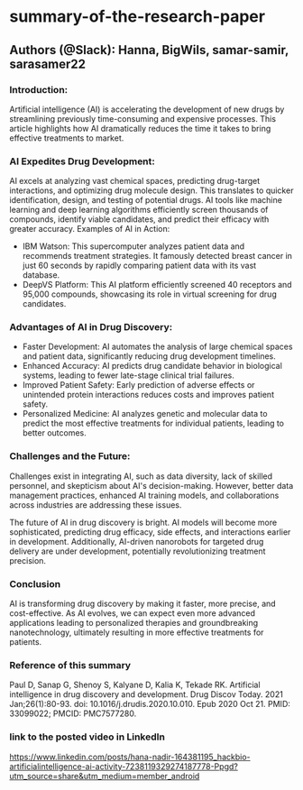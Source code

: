 # summary-of-the-research-paper
## Authors (@Slack): Hanna, BigWils, samar-samir, sarasamer22
### Introduction:
Artificial intelligence (AI) is accelerating the development of new drugs by streamlining previously time-consuming and expensive processes. This article highlights how AI dramatically reduces the time it takes to bring effective treatments to market.
### AI Expedites Drug Development:
AI excels at analyzing vast chemical spaces, predicting drug-target interactions, and optimizing drug molecule design. This translates to quicker identification, design, and testing of potential drugs. AI tools like machine learning and deep learning algorithms efficiently screen thousands of compounds, identify viable candidates, and predict their efficacy with greater accuracy.
Examples of AI in Action:
- IBM Watson: This supercomputer analyzes patient data and recommends treatment strategies. It famously detected breast cancer in just 60 seconds by rapidly comparing patient data with its vast database.
- DeepVS Platform: This AI platform efficiently screened 40 receptors and 95,000 compounds, showcasing its role in virtual screening for drug candidates.
### Advantages of AI in Drug Discovery:
- Faster Development: AI automates the analysis of large chemical spaces and patient data, significantly reducing drug development timelines.
- Enhanced Accuracy: AI predicts drug candidate behavior in biological systems, leading to fewer late-stage clinical trial failures.
- Improved Patient Safety: Early prediction of adverse effects or unintended protein interactions reduces costs and improves patient safety.
- Personalized Medicine: AI analyzes genetic and molecular data to predict the most effective treatments for individual patients, leading to better outcomes.
### Challenges and the Future:
Challenges exist in integrating AI, such as data diversity, lack of skilled personnel, and skepticism about AI's decision-making. However, better data management practices, enhanced AI training models, and collaborations across industries are addressing these issues.

The future of AI in drug discovery is bright. AI models will become more sophisticated, predicting drug efficacy, side effects, and interactions earlier in development. Additionally, AI-driven nanorobots for targeted drug delivery are under development, potentially revolutionizing treatment precision.
### Conclusion
AI is transforming drug discovery by making it faster, more precise, and cost-effective. As AI evolves, we can expect even more advanced applications leading to personalized therapies and groundbreaking nanotechnology, ultimately resulting in more effective treatments for patients.
### Reference of this summary
Paul D, Sanap G, Shenoy S, Kalyane D, Kalia K, Tekade RK. Artificial intelligence in drug discovery and development. Drug Discov Today. 2021 Jan;26(1):80-93. doi: 10.1016/j.drudis.2020.10.010. Epub 2020 Oct 21. PMID: 33099022; PMCID: PMC7577280.
### link to the posted video in LinkedIn
https://www.linkedin.com/posts/hana-nadir-164381195_hackbio-artificialintelligence-ai-activity-7238119329274187778-Ppgd?utm_source=share&utm_medium=member_android
